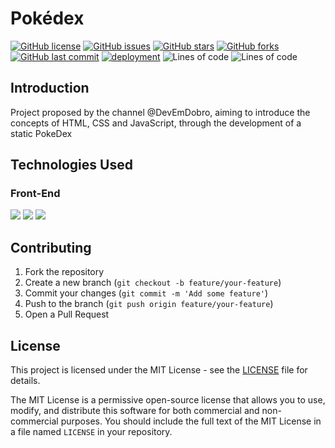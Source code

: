 # Pokédex

[![GitHub license](https://img.shields.io/github/license/ricardocardoso-dev/pokedex?color=brightgreen)](https://github.com/ricardocardoso-dev/pokedex/blob/main/LICENSE)
[![GitHub issues](https://img.shields.io/github/issues/ricardocardoso-dev/pokedex?color=brightgreen)](https://github.com/ricardocardoso-dev/pokedex/issues)
[![GitHub stars](https://img.shields.io/github/stars/ricardocardoso-dev/pokedex?color=brightgreen)](https://github.com/ricardocardoso-dev/pokedex/stargazers)
[![GitHub forks](https://img.shields.io/github/forks/ricardocardoso-dev/pokedex?color=brightgreen)](https://github.com/ricardocardoso-dev/pokedex/network)
[![GitHub last commit](https://img.shields.io/github/last-commit/ricardocardoso-dev/pokedex?color=brightgreen)](https://github.com/ricardocardoso-dev/pokedex/commits/main)
[![deployment](https://github.com/ricardocardoso-dev/pokedex/actions/workflows/pages/pages-build-deployment/badge.svg?branch=master)](https://ricardocardoso-dev.github.io/pokedex/)
![Lines of code](https://tokei.rs/b1/github/ricardocardoso-dev/pokedex)
![Lines of code](https://tokei.rs/b1/github/ricardocardoso-dev/pokedex?category=files)

## Introduction
<p>Project proposed by the channel @DevEmDobro, aiming to introduce the concepts of HTML, CSS and JavaScript, through the development of a static PokeDex</p>

## Technologies Used

<h3>Front-End</h3>  
  <a href=""><img src="https://img.shields.io/badge/HTML5-E34F26?style=for-the-badge&logo=html5&logoColor=white" target="_blank"></a>
  <a href=""><img src="https://img.shields.io/badge/CSS3-1572B6?style=for-the-badge&logo=css3&logoColor=white" target="_blank"></a>
  <a href=""><img src="https://img.shields.io/badge/JavaScript-323330?style=for-the-badge&logo=javascript&logoColor=F7DF1E" target="_blank"></a>

## Contributing

1. Fork the repository
2. Create a new branch (`git checkout -b feature/your-feature`)
3. Commit your changes (`git commit -m 'Add some feature'`)
4. Push to the branch (`git push origin feature/your-feature`)
5. Open a Pull Request


## License

This project is licensed under the MIT License - see the [LICENSE](LICENSE) file for details.

The MIT License is a permissive open-source license that allows you to use, modify, and distribute this software for both commercial and non-commercial purposes. You should include the full text of the MIT License in a file named `LICENSE` in your repository.

  
 
